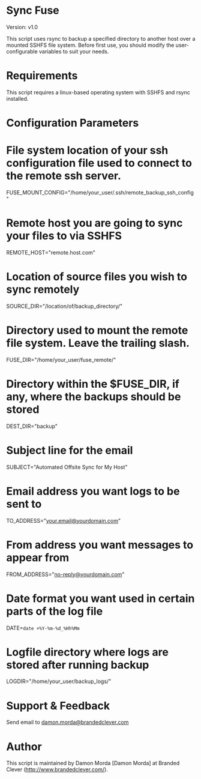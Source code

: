 Sync Fuse
=========

Version: v1.0	

This script uses rsync to backup a specified directory to another host over a mounted SSHFS file system. Before first use, you should modify the user-configurable variables to suit your needs.

Requirements
============

This script requires a linux-based operating system with SSHFS and rsync installed.

Configuration Parameters
========================

# File system location of your ssh configuration file used to connect to the remote ssh server.
FUSE_MOUNT_CONFIG="/home/your_user/.ssh/remote_backup_ssh_config"

# Remote host you are going to sync your files to via SSHFS
REMOTE_HOST="remote.host.com"

# Location of source files you wish to sync remotely
SOURCE_DIR="/location/of/backup_directory/"

# Directory used to mount the remote file system. Leave the trailing slash.
FUSE_DIR="/home/your_user/fuse_remote/"

# Directory within the $FUSE_DIR, if any, where the backups should be stored
DEST_DIR="backup"

# Subject line for the email
SUBJECT="Automated Offsite Sync for My Host"

# Email address you want logs to be sent to
TO_ADDRESS="your.email@yourdomain.com"

# From address you want messages to appear from
FROM_ADDRESS="no-reply@yourdomain.com"

# Date format you want used in certain parts of the log file
DATE=`date +%Y-%m-%d_%Hh%Mm`

# Logfile directory where logs are stored after running backup
LOGDIR="/home/your_user/backup_logs/"


Support & Feedback
==================

Send email to damon.morda@brandedclever.com

Author
======

This script is maintained by Damon Morda [Damon Morda] at Branded Clever (http://www.brandedclever.com/).